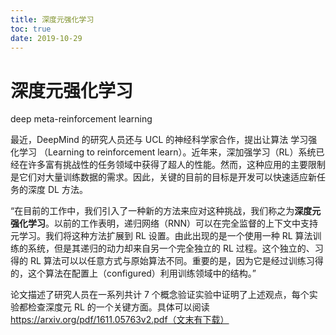 ```yaml
---
title: 深度元强化学习
toc: true
date: 2019-10-29
---
```

# 深度元强化学习

deep meta-reinforcement learning

最近，DeepMind 的研究人员还与 UCL 的神经科学家合作，提出让算法 学习强化学习 （Learning to reinforcement learn）。近年来，深加强学习（RL）系统已经在许多富有挑战性的任务领域中获得了超人的性能。然而，这种应用的主要限制是它们对大量训练数据的需求。因此，关键的目前的目标是开发可以快速适应新任务的深度 DL 方法。



“在目前的工作中，我们引入了一种新的方法来应对这种挑战，我们称之为**深度元强化学习**。以前的工作表明，递归网络（RNN）可以在完全监督的上下文中支持元学习。我们将这种方法扩展到 RL 设置。由此出现的是一个使用一种 RL 算法训练的系统，但是其递归的动力却来自另一个完全独立的 RL 过程。这个独立的、习得的 RL 算法可以以任意方式与原始算法不同。重要的是，因为它是经过训练习得的，这个算法在配置上（configured）利用训练领域中的结构。”



论文描述了研究人员在一系列共计 7 个概念验证实验中证明了上述观点，每个实验都检查深度元 RL 的一个关键方面。具体可以阅读 https://arxiv.org/pdf/1611.05763v2.pdf（文末有下载）
